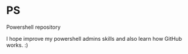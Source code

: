 # PS
Powershell repository

I hope improve my powershell admins skills and also learn how GitHub works.
:)
